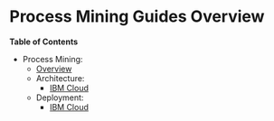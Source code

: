 # Process Mining Guides Overview

<!--- cSpell:ignore unmanaged practioners Pak Paks Quickstart qube cntk autoplay allowfullscreen -->

**Table of Contents**
  
- Process Mining:
    - [Overview](../guides/cp4ba/process-mining/overview/overview.md)
    - Architecture:
        - [IBM Cloud](../guides/cp4ba/process-mining/architecture/ibm-cloud.md)
    - Deployment:
        - [IBM Cloud](../guides/cp4ba/process-mining/deployment/ibm-cloud.md)